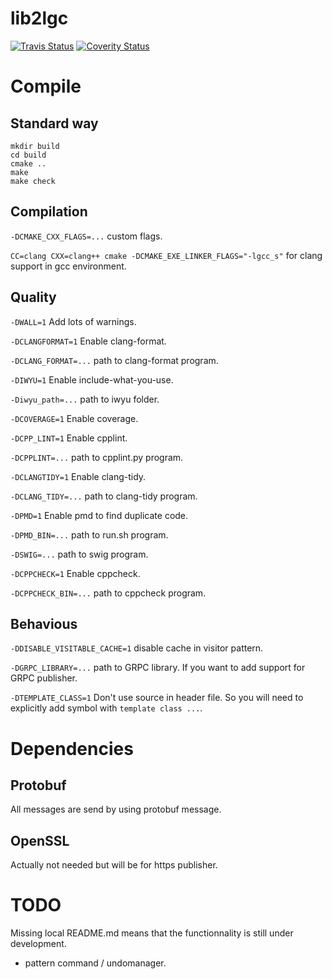 # lib2lgc

[![Travis Status](https://travis-ci.org/bansan85/lib2lgc.svg?branch=master)](https://travis-ci.org/bansan85/lib2lgc)
[![Coverity Status](https://scan.coverity.com/projects/1279/badge.svg)](https://scan.coverity.com/projects/1279)

# Compile

## Standard way

```
mkdir build
cd build
cmake ..
make
make check
```

## Compilation

`-DCMAKE_CXX_FLAGS=...` custom flags.

`CC=clang CXX=clang++ cmake -DCMAKE_EXE_LINKER_FLAGS="-lgcc_s"` for clang support in gcc environment.

## Quality

`-DWALL=1` Add lots of warnings.

`-DCLANGFORMAT=1` Enable clang-format.

`-DCLANG_FORMAT=...` path to clang-format program.

`-DIWYU=1` Enable include-what-you-use.

`-Diwyu_path=...` path to iwyu folder.

`-DCOVERAGE=1` Enable coverage.

`-DCPP_LINT=1` Enable cpplint.

`-DCPPLINT=...` path to cpplint.py program.

`-DCLANGTIDY=1` Enable clang-tidy.

`-DCLANG_TIDY=...` path to clang-tidy program.

`-DPMD=1` Enable pmd to find duplicate code.

`-DPMD_BIN=...` path to run.sh program.

`-DSWIG=...` path to swig program.

`-DCPPCHECK=1` Enable cppcheck.

`-DCPPCHECK_BIN=...` path to cppcheck program.

## Behavious

`-DDISABLE_VISITABLE_CACHE=1` disable cache in visitor pattern.

`-DGRPC_LIBRARY=...` path to GRPC library. If you want to add support for GRPC publisher.

`-DTEMPLATE_CLASS=1` Don't use source in header file. So you will need to explicitly add symbol with `template class ...`.

# Dependencies

## Protobuf
All messages are send by using protobuf message.

## OpenSSL
Actually not needed but will be for https publisher.

# TODO
Missing local README.md means that the functionnality is still under development.

  - pattern command / undomanager.

